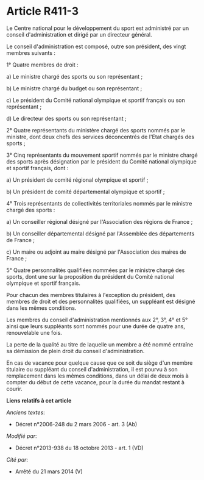 # Article R411-3

Le Centre national pour le développement du sport est administré par un conseil d'administration et dirigé par un directeur
général. 

Le conseil d'administration est composé, outre son président, des vingt membres suivants : 

1° Quatre membres de droit : 

a) Le ministre chargé des sports ou son représentant ; 

b) Le ministre chargé du budget ou son représentant ; 

c) Le président du Comité national olympique et sportif français ou son représentant ; 

d) Le directeur des sports ou son représentant ; 

2° Quatre représentants du ministère chargé des sports nommés par le ministre, dont deux chefs des services déconcentrés de
l'Etat chargés des sports ; 

3° Cinq représentants du mouvement sportif nommés par le ministre chargé des sports après désignation par le président du
Comité national olympique et sportif français, dont : 

a) Un président de comité régional olympique et sportif ; 

b) Un président de comité départemental olympique et sportif ; 

4° Trois représentants de collectivités territoriales nommés par le ministre chargé des sports : 

a) Un conseiller régional désigné par l'Association des régions de France ; 

b) Un conseiller départemental désigné par l'Assemblée des départements de France ; 

c) Un maire ou adjoint au maire désigné par l'Association des maires de France ; 

5° Quatre personnalités qualifiées nommées par le ministre chargé des sports, dont une sur la proposition du président du
Comité national olympique et sportif français. 

Pour chacun des membres titulaires à l'exception du président, des membres de droit et des personnalités qualifiées, un
suppléant est désigné dans les mêmes conditions. 

Les membres du conseil d'administration mentionnés aux 2°, 3°, 4° et 5° ainsi que leurs suppléants sont nommés pour une durée
de quatre ans, renouvelable une fois. 

La perte de la qualité au titre de laquelle un membre a été nommé entraîne sa démission de plein droit du conseil
d'administration. 

En cas de vacance pour quelque cause que ce soit du siège d'un membre titulaire ou suppléant du conseil d'administration, il
est pourvu à son remplacement dans les mêmes conditions, dans un délai de deux mois à compter du début de cette vacance, pour
la durée du mandat restant à courir.

**Liens relatifs à cet article**

_Anciens textes_:

  - Décret n°2006-248 du 2 mars 2006 - art. 3 (Ab)

_Modifié par_:

  - Décret n°2013-938 du 18 octobre 2013 - art. 1 (VD)

_Cité par_:

  - Arrêté du 21 mars 2014 (V)
